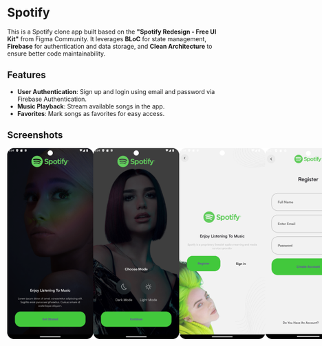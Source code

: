 # Spotify

This is a Spotify clone app built based on the **"Spotify Redesign - Free UI Kit"** from Figma Community. It leverages **BLoC** for state management, **Firebase** for authentication and data storage, and **Clean Architecture** to ensure better code maintainability.

## Features

- **User Authentication**: Sign up and login using email and password via Firebase Authentication.
- **Music Playback**: Stream available songs in the app.
- **Favorites**: Mark songs as favorites for easy access.

## Screenshots

<div style="display: flex; justify-content: space-between;">
  <img src="assets/screenshots/1.png" width="200" />
  <img src="assets/screenshots/2.png" width="200" />
  <img src="assets/screenshots/3.png" width="200" />
  <img src="assets/screenshots/4.png" width="200" />
  <img src="assets/screenshots/5.png" width="200" />
  <img src="assets/screenshots/6.png" width="200" />
  <img src="assets/screenshots/7.png" width="200" />
  <img src="assets/screenshots/8.png" width="200" />
</div>
